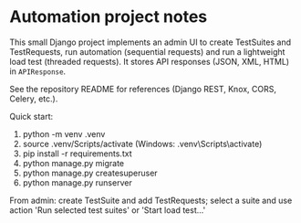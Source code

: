 # Automation project notes

This small Django project implements an admin UI to create TestSuites and TestRequests, run automation (sequential requests) and run a lightweight load test (threaded requests). It stores API responses (JSON, XML, HTML) in `APIResponse`.

See the repository README for references (Django REST, Knox, CORS, Celery, etc.).

Quick start:

1. python -m venv .venv
2. source .venv/Scripts/activate (Windows: .venv\Scripts\activate)
3. pip install -r requirements.txt
4. python manage.py migrate
5. python manage.py createsuperuser
6. python manage.py runserver

From admin: create TestSuite and add TestRequests; select a suite and use action 'Run selected test suites' or 'Start load test...'
